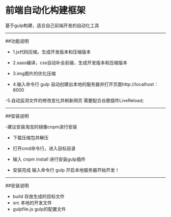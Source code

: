 # 前端自动化构建框架

 基于gulp构建，适合自己前端开发的自动化工具
***
##功能说明

- 1.js代码压缩，生成开发版本和压缩版本

- 2.sass编译，css自动补全前缀，生成开发版本和压缩版本

- 3.img图片的优化压缩

- 4.输入命令行 gulp 自动创建出本地的服务器并打开页面http://localhost：8000

-5.自动监测文件的修改变化并刷新网页 需要配合谷歌插件LiveReload;

***
##安装说明

-建议安装淘宝的镜像cnpm进行安装

- 下载压缩包并解压

- 打开cmd命令行，进入目标目录

- 输入 cnpm install 进行安装gulp插件

- 安装完成 输入命令行 gulp 开启本地服务器开始开发！
***
##安装说明
- build 存放生成的目标文件
- src   本地的开发文件
- gulpfile.js gulp的配置文件

